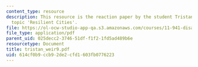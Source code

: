 ```yaml
---
content_type: resource
description: This resource is the reaction paper by the student Tristan Weir on the
  topic 'Resilient Cities'.
file: https://ol-ocw-studio-app-qa.s3.amazonaws.com/courses/11-941-disaster-vulnerability-and-resilience-spring-2005/614cf0b9ccb92de2cfd1603fb0776223_tristan_weir9.pdf
file_type: application/pdf
parent_uid: 025decc2-3746-51df-f1f2-1fd5ad489b6e
resourcetype: Document
title: tristan_weir9.pdf
uid: 614cf0b9-ccb9-2de2-cfd1-603fb0776223
---
```

